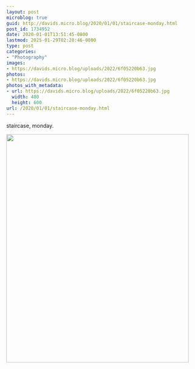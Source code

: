 ```yaml
---
layout: post
microblog: true
guid: http://davids.micro.blog/2020/01/01/staircase-monday.html
post_id: 1734952
date: 2020-01-01T13:51:45-0800
lastmod: 2025-01-29T02:28:46-0800
type: post
categories:
- "Photography"
images:
- https://davids.micro.blog/uploads/2022/6f05220b63.jpg
photos:
- https://davids.micro.blog/uploads/2022/6f05220b63.jpg
photos_with_metadata:
- url: https://davids.micro.blog/uploads/2022/6f05220b63.jpg
  width: 480
  height: 600
url: /2020/01/01/staircase-monday.html
---
```

staircase, monday.

<img src="/uploads/2022/6f05220b63.jpg" width="480" height="600" alt="">
